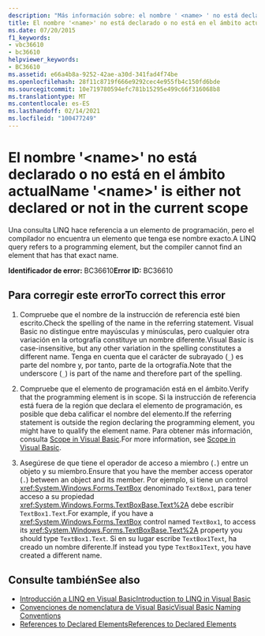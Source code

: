 ```yaml
---
description: "Más información sobre: el nombre ' <name> ' no está declarado o no está en el ámbito actual"
title: El nombre '<name>' no está declarado o no está en el ámbito actual
ms.date: 07/20/2015
f1_keywords:
- vbc36610
- bc36610
helpviewer_keywords:
- BC36610
ms.assetid: e66a4b8a-9252-42ae-a30d-341fad4f74be
ms.openlocfilehash: 28f11c8719f666e9292cec4e955fb4c150fd6bde
ms.sourcegitcommit: 10e719780594efc781b15295e499c66f316068b8
ms.translationtype: MT
ms.contentlocale: es-ES
ms.lasthandoff: 02/14/2021
ms.locfileid: "100477249"
---
```

# <a name="name-name-is-either-not-declared-or-not-in-the-current-scope"></a><span data-ttu-id="352ee-103">El nombre '\<name>' no está declarado o no está en el ámbito actual</span><span class="sxs-lookup"><span data-stu-id="352ee-103">Name '\<name>' is either not declared or not in the current scope</span></span>

<span data-ttu-id="352ee-104">Una consulta LINQ hace referencia a un elemento de programación, pero el compilador no encuentra un elemento que tenga ese nombre exacto.</span><span class="sxs-lookup"><span data-stu-id="352ee-104">A LINQ query refers to a programming element, but the compiler cannot find an element that has that exact name.</span></span>  
  
 <span data-ttu-id="352ee-105">**Identificador de error:** BC36610</span><span class="sxs-lookup"><span data-stu-id="352ee-105">**Error ID:** BC36610</span></span>  
  
## <a name="to-correct-this-error"></a><span data-ttu-id="352ee-106">Para corregir este error</span><span class="sxs-lookup"><span data-stu-id="352ee-106">To correct this error</span></span>  
  
1. <span data-ttu-id="352ee-107">Compruebe que el nombre de la instrucción de referencia esté bien escrito.</span><span class="sxs-lookup"><span data-stu-id="352ee-107">Check the spelling of the name in the referring statement.</span></span> <span data-ttu-id="352ee-108">Visual Basic no distingue entre mayúsculas y minúsculas, pero cualquier otra variación en la ortografía constituye un nombre diferente.</span><span class="sxs-lookup"><span data-stu-id="352ee-108">Visual Basic is case-insensitive, but any other variation in the spelling constitutes a different name.</span></span> <span data-ttu-id="352ee-109">Tenga en cuenta que el carácter de subrayado (`_`) es parte del nombre y, por tanto, parte de la ortografía.</span><span class="sxs-lookup"><span data-stu-id="352ee-109">Note that the underscore (`_`) is part of the name and therefore part of the spelling.</span></span>  
  
2. <span data-ttu-id="352ee-110">Compruebe que el elemento de programación está en el ámbito.</span><span class="sxs-lookup"><span data-stu-id="352ee-110">Verify that the programming element is in scope.</span></span> <span data-ttu-id="352ee-111">Si la instrucción de referencia está fuera de la región que declara el elemento de programación, es posible que deba calificar el nombre del elemento.</span><span class="sxs-lookup"><span data-stu-id="352ee-111">If the referring statement is outside the region declaring the programming element, you might have to qualify the element name.</span></span> <span data-ttu-id="352ee-112">Para obtener más información, consulta [Scope in Visual Basic](../programming-guide/language-features/declared-elements/scope.md).</span><span class="sxs-lookup"><span data-stu-id="352ee-112">For more information, see [Scope in Visual Basic](../programming-guide/language-features/declared-elements/scope.md).</span></span>  
  
3. <span data-ttu-id="352ee-113">Asegúrese de que tiene el operador de acceso a miembro (`.`) entre un objeto y su miembro.</span><span class="sxs-lookup"><span data-stu-id="352ee-113">Ensure that you have the member access operator (`.`) between an object and its member.</span></span> <span data-ttu-id="352ee-114">Por ejemplo, si tiene un control <xref:System.Windows.Forms.TextBox> denominado `TextBox1`, para tener acceso a su propiedad <xref:System.Windows.Forms.TextBoxBase.Text%2A> debe escribir `TextBox1.Text`.</span><span class="sxs-lookup"><span data-stu-id="352ee-114">For example, if you have a <xref:System.Windows.Forms.TextBox> control named `TextBox1`, to access its <xref:System.Windows.Forms.TextBoxBase.Text%2A> property you should type `TextBox1.Text`.</span></span> <span data-ttu-id="352ee-115">Si en su lugar escribe `TextBox1Text`, ha creado un nombre diferente.</span><span class="sxs-lookup"><span data-stu-id="352ee-115">If instead you type `TextBox1Text`, you have created a different name.</span></span>  
  
## <a name="see-also"></a><span data-ttu-id="352ee-116">Consulte también</span><span class="sxs-lookup"><span data-stu-id="352ee-116">See also</span></span>

- [<span data-ttu-id="352ee-117">Introducción a LINQ en Visual Basic</span><span class="sxs-lookup"><span data-stu-id="352ee-117">Introduction to LINQ in Visual Basic</span></span>](../programming-guide/language-features/linq/introduction-to-linq.md)
- [<span data-ttu-id="352ee-118">Convenciones de nomenclatura de Visual Basic</span><span class="sxs-lookup"><span data-stu-id="352ee-118">Visual Basic Naming Conventions</span></span>](../programming-guide/program-structure/naming-conventions.md)
- [<span data-ttu-id="352ee-119">References to Declared Elements</span><span class="sxs-lookup"><span data-stu-id="352ee-119">References to Declared Elements</span></span>](../programming-guide/language-features/declared-elements/references-to-declared-elements.md)
